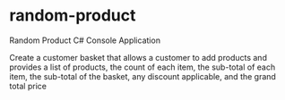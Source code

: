 # random-product
Random Product C# Console Application

Create a customer basket that allows a customer to add products and provides a list of products, the count of each item, the sub-total of each item, the sub-total of the basket, any discount applicable, and the grand total price

